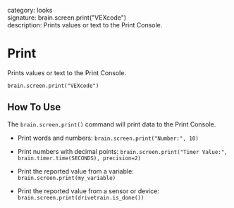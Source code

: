 category: looks  
signature: brain.screen.print("VEXcode")  
description: Prints values or text to the Print Console.  

# Print

Prints values or text to the Print Console.

```don
brain.screen.print("VEXcode")
```

## How To Use

The `brain.screen.print()` command will print data to the Print Console.

* Print words and numbers: 
`brain.screen.print("Number:", 10)`

* Print numbers with decimal points:
```brain.screen.print("Timer Value:", brain.timer.time(SECONDS), precision=2)```

* Print the reported value from a variable: 
`brain.screen.print(my_variable)`

* Print the reported value from a sensor or device:  
`brain.screen.print(drivetrain.is_done())`

<advanced>
</advanced>
